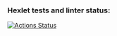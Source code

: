 ### Hexlet tests and linter status:
[![Actions Status](https://github.com/Dayana-mak/layout-designer-project-56/actions/workflows/hexlet-check.yml/badge.svg)](https://github.com/Dayana-mak/layout-designer-project-56/actions)